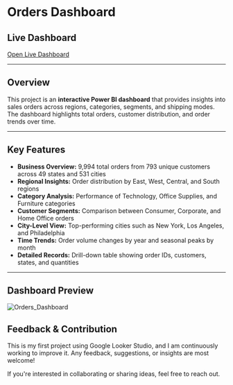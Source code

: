 # Orders Dashboard  

## Live Dashboard
[Open Live Dashboard](https://lookerstudio.google.com/u/0/reporting/eb22059b-784a-4e1d-9ca6-35d4978e3fd3)

---

## Overview
This project is an **interactive Power BI dashboard** that provides insights into sales orders across regions, categories, segments, and shipping modes. The dashboard highlights total orders, customer distribution, and order trends over time.  

---

## Key Features
- **Business Overview:** 9,994 total orders from 793 unique customers across 49 states and 531 cities  
- **Regional Insights:** Order distribution by East, West, Central, and South regions  
- **Category Analysis:** Performance of Technology, Office Supplies, and Furniture categories  
- **Customer Segments:** Comparison between Consumer, Corporate, and Home Office orders  
- **City-Level View:** Top-performing cities such as New York, Los Angeles, and Philadelphia  
- **Time Trends:** Order volume changes by year and seasonal peaks by month  
- **Detailed Records:** Drill-down table showing order IDs, customers, states, and quantities 

---

## Dashboard Preview
 ![Orders_Dashboard](https://github.com/user-attachments/assets/df62b1a0-1cd8-4ca0-bee7-301e1f806466)


## Feedback & Contribution
This is my first project using Google Looker Studio, and I am continuously working to improve it. Any feedback, suggestions, or insights are most welcome!

If you're interested in collaborating or sharing ideas, feel free to reach out.
